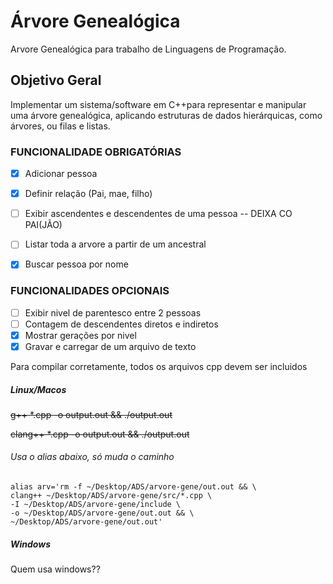 # Árvore Genealógica
Arvore Genealógica para trabalho de Linguagens de Programação.


## Objetivo Geral
Implementar um sistema/software em C++para representar e manipular uma árvore genealógica, aplicando estruturas de dados hierárquicas, como árvores, ou filas e listas. 

### FUNCIONALIDADE OBRIGATÓRIAS 
- [x] Adicionar pessoa 
- [x] Definir relação (Pai, mae, filho)
- [ ] Exibir ascendentes e descendentes de uma pessoa -- DEIXA CO PAI(JÃO)
- [ ] Listar toda a arvore a partir de um ancestral 
- [x] Buscar pessoa por nome 


### FUNCIONALIDADES OPCIONAIS 
- [ ] Exibir nivel de parentesco entre 2 pessoas
- [ ] Contagem de descendentes diretos e indiretos 
- [x] Mostrar gerações por nivel 
- [x] Gravar e carregar de um arquivo de texto

Para compilar corretamente, todos os arquivos cpp devem ser incluidos

##### Linux/Macos
~~g++ *.cpp -o output.out && ./output.out~~

~~clang++ *.cpp -o output.out && ./output.out~~

###### Usa o alias abaixo, só muda o caminho
```
alias arv='rm -f ~/Desktop/ADS/arvore-gene/out.out && \
clang++ ~/Desktop/ADS/arvore-gene/src/*.cpp \
-I ~/Desktop/ADS/arvore-gene/include \
-o ~/Desktop/ADS/arvore-gene/out.out && \
~/Desktop/ADS/arvore-gene/out.out'
```

##### Windows
Quem usa windows??
